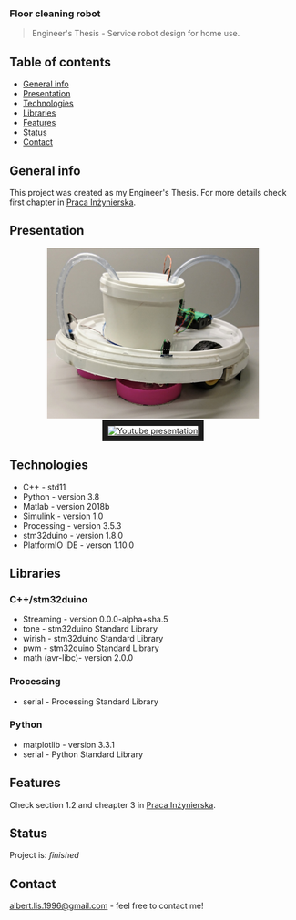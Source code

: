 ### Floor cleaning robot 
> Engineer's Thesis - Service robot design for home use.
 
## Table of contents
* [General info](#general-info)
* [Presentation](#presentation)
* [Technologies](#technologies)
* [Libraries](#libraries)
* [Features](#features)
* [Status](#status)
* [Contact](#contact)

## General info
This project was created as my Engineer's Thesis. For more details check first chapter in [Praca Inżynierska](./Documents/W04_235534_2019_praca%20inżynierska.pdf).

## Presentation
<p align="center">
  <img height="300" src="./Documents/robot.jpg" alt="Robot photo">
  <a href="http://www.youtube.com/watch?feature=player_embedded&v=OlysioEv3pI
  " target="_blank"><img src="http://img.youtube.com/vi/OlysioEv3pI/0.jpg" 
  alt="Youtube presentation" height="300" border="10" /></a>
</p>

## Technologies
- C++ - std11
- Python - version 3.8
- Matlab - version 2018b
- Simulink - version 1.0
- Processing - version 3.5.3
- stm32duino - version 1.8.0
- PlatformIO IDE - verson 1.10.0

## Libraries
### C++/stm32duino
* Streaming - version 0.0.0-alpha+sha.5
* tone - stm32duino Standard Library
* wirish - stm32duino Standard Library
* pwm - stm32duino Standard Library
* math (avr-libc)- version 2.0.0
### Processing
* serial - Processing Standard Library
### Python
* matplotlib - version 3.3.1
* serial - Python Standard Library

## Features
Check section 1.2 and cheapter 3 in [Praca Inżynierska](./Documents/W04_235534_2019_praca%20inżynierska.pdf).

## Status
Project is: _finished_

## Contact
albert.lis.1996@gmail.com - feel free to contact me!
